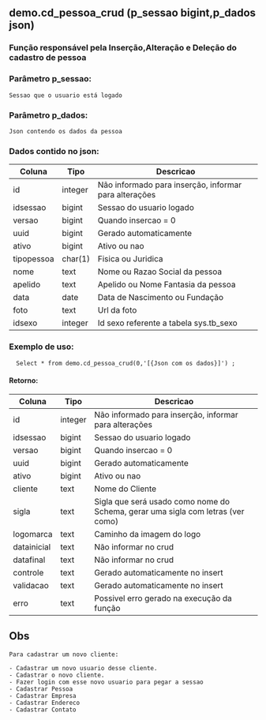 ## demo.cd_pessoa_crud (p_sessao bigint,p_dados json)

###  Função responsável pela Inserção,Alteração e Deleção do cadastro de pessoa

### Parâmetro p_sessao:
```
Sessao que o usuario está logado
```

### Parâmetro p_dados:
```
Json contendo os dados da pessoa
```

### Dados contido no json:

| Coluna      | Tipo        |  Descricao           |
| ----------- | ----------- |----------------------|
| id      | integer       | Não informado para inserção, informar para alterações
| idsessao   | bigint        | Sessao do usuario logado
| versao   | bigint        | Quando insercao = 0 
| uuid   | bigint        | Gerado automaticamente
| ativo   | bigint        | Ativo ou nao
| tipopessoa   | char(1)        |Fisica ou Juridica
| nome   | text        |Nome ou Razao Social da pessoa
| apelido   | text        | Apelido ou Nome Fantasia da pessoa
| data   | date        | Data de Nascimento ou Fundação
| foto   | text        | Url da foto
| idsexo   | integer        | Id sexo referente a tabela sys.tb_sexo

### Exemplo de uso:
```
  Select * from demo.cd_pessoa_crud(0,'[{Json com os dados}]') ;
```

#### Retorno:
| Coluna      | Tipo        |  Descricao           |
| ----------- | ----------- |----------------------|
| id      | integer       | Não informado para inserção, informar para alterações
| idsessao   | bigint        | Sessao do usuario logado
| versao   | bigint        | Quando insercao = 0 
| uuid   | bigint        | Gerado automaticamente
| ativo   | bigint        | Ativo ou nao
| cliente   | text        |Nome do Cliente
| sigla   | text        | Sigla que será usado como nome do Schema, gerar uma sigla com letras (ver como)
| logomarca   | text        | Caminho da imagem do logo
| datainicial   | text        | Não informar no crud
| datafinal   | text        | Não informar no crud
| controle   | text        | Gerado automaticamente no insert 
| validacao   | text        | Gerado automaticamente no insert 
| erro   | text        | Possivel erro gerado na execução da função 


## Obs

```
Para cadastrar um novo cliente:

- Cadastrar um novo usuario desse cliente.
- Cadastrar o novo cliente.
- Fazer login com esse novo usuario para pegar a sessao
- Cadastrar Pessoa
- Cadastrar Empresa
- Cadastrar Endereco
- Cadastrar Contato

```







